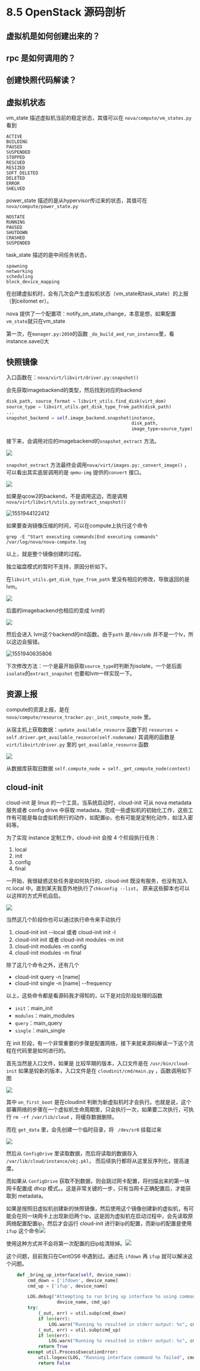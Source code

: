 # 8.5 OpenStack 源码剖析

## 虚拟机是如何创建出来的？

## rpc 是如何调用的？

## 创建快照代码解读？



## 虚拟机状态

vm_state 描述虚拟机当前的稳定状态，其值可以在 `nova/compute/vm_states.py`看到

```
ACTIVE
BUILDING
PAUSED
SUSPENDED
STOPPED
RESCUED
RESIZED
SOFT_DELETED
DELETED
ERROR
SHELVED
```

power_state 描述的是从hypervisor传过来的状态，其值可在`nova/compute/power_state.py`

```
NOSTATE
RUNNING
PAUSED
SHUTDOWN
CRASHED
SUSPENDED
```

task_state 描述的是中间任务状态，

```
spawning
networking
scheduling
block_device_mapping
```

在创建虚拟机时，会有几次会产生虚拟机状态（vm_state和task_state）的上报（到ceilomet er）。

nova 提供了一个配置项：notify_on_state_change，本意是想，如果配置`vm_state`就只在vm_state

第一次，在`manager.py:2050`的函数 `_do_build_and_run_instance`里，看instance.save()大



## 快照镜像

入口函数在：`nova/virt/libvirt/driver.py:snapshot()`

会先获取imagebackend的类型，然后找到对应的backend

```python
disk_path, source_format = libvirt_utils.find_disk(virt_dom)
source_type = libvirt_utils.get_disk_type_from_path(disk_path)
...
snapshot_backend = self.image_backend.snapshot(instance,
                                               disk_path,
                                               image_type=source_type)
```

接下来，会调用对应的imagebackend的`snapshot_extract` 方法。

![](http://image.python-online.cn/FhRPy4B1xEI9SfoD2RcunJl15ZE3)

`snapshot_extract` 方法最终会调用`nova/virt/images.py:_convert_image()` ，可以看出其实底层调用的是 `qemu-img` 提供的`convert` 接口。

![](http://image.python-online.cn/FuyMWZS6HF4g3rPwTlLcereZxg4L)

如果是qcow2的backend，不是调用这边，而是调用 `nova/virt/libvirt/utils.py:extract_snapshot()`

![1551944122412](C:\Users\wangbm\AppData\Roaming\Typora\typora-user-images\1551944122412.png)

如果要查询镜像压缩的时间，可以在compute上执行这个命令

```
grep -E "Start executing commands|End executing commands" /var/log/nova/nova-compute.log
```

以上，就是整个镜像创建的过程。

独立磁盘模式的暂时不支持，原因分析如下。

在`libvirt_utils.get_disk_type_from_path` 里没有相应的修改，导致返回的是lvm。

![](http://image.python-online.cn/FnJA8RNIvJN2lAEXbKtJDpOLg1vg)

后面的imagebackend也相应的变成 lvm的

![](http://image.python-online.cn/FnGyI8jCQFLCGi0pGVmI3SV6pDrv)

然后会进入 lvm这个backend的init函数。由于`path` 是`/dev/sdb` 并不是一个lv，所以这边会报错。

![1551940635806](C:\Users\wangbm\AppData\Roaming\Typora\typora-user-images\1551940635806.png)

下次修改方法：一个是最开始获取`source_type`时判断为isolate，一个是后面 `isolate`的`extract_snapshot` 也要和lvm一样实现一下。



## 资源上报

compute的资源上报，是在 `nova/compute/resource_tracker.py:_init_compute_node` 里。

从宿主机上获取数据：`update_available_resource` 函数下的 `resources = self.driver.get_available_resource(self.nodename)` 其调用的函数是`virt/libvirt/driver.py` 里的 `get_available_resource` 函数

![](http://image.python-online.cn/FrbE6oEZ3vtTWwDfMNQ16MGi6SWr)


从数据库获取旧数据 `self.compute_node = self._get_compute_node(context)` 

## cloud-init

cloud-init 是 linux 的一个工具，当系统启动时，cloud-init 可从 nova metadata 服务或者 config drive 中获取 metadata，完成一些虚拟机的初始化工作，这些工作有可能是每台虚拟机例行的动作，如配置ip，也有可能是定制化动作，如注入密码等。

为了实现 instance 定制工作，cloud-init 会按 4 个阶段执行任务：

1. local
2. init
3. config
4. final

一开始，我很疑惑这些任务是如何执行的，cloud-init 既没有服务，也没有加入rc.local 中。直到某天我意外地执行了`chkconfig --list`， 原来这些脚本也可以以这样的方式开机自启。

![](http://image.python-online.cn/FvK6li1P4mPIZv9RsZ1J4kV6cgFF)

当然这几个阶段你也可以通过执行命令来手动执行

1. cloud-init init --local 或者 cloud-init init -l
2. cloud-init init  或者 cloud-init modules -m init 
3. cloud-init modules -m config 
4. cloud-init modules -m final

除了这几个命令之外，还有几个

- cloud-init query -n [name]
- cloud-init single -n [name] --frequency

以上，这些命令都是看源码我才得知的，以下是对应阶段处理的函数

- `init`：main_init
- `modules`：main_modules
- `query`：main_query
- `single`：main_single

在 init 阶段，有一个非常重要的步骤是配置网络，接下来就来源码解读一下这个流程在代码里是如何进行的。

首先当然是入口文件，如果是 比较早期的版本，入口文件是在 `/usr/bin/cloud-init` 如果是较新的版本，入口文件是在 `cloudinit/cmd/main.py` ，函数调用如下图

![](http://image.python-online.cn/FntUO_tNeRLN21uu_PowFhZ_wyBu)

其中 `on_first_boot` 是在cloudinit 判断为新虚拟机时才会执行。也就是说，这个部署网络的步骤在一个虚拟机生命周期里，只会执行一次，如果要二次执行，可执行 `rm -rf /var/lib/cloud` ，将缓存数据删除。

而在 `get_data` 里，会先创建一个临时目录，将 ` /dev/sr0` 挂载过来

![](http://image.python-online.cn/FpqcyL4hWwpaAGzsdreQwXvH4Rx8)

然后从 `ConfigDrive` 里读取数据，而后将读取的数据存入 `/var/lib/cloud/instance/obj.pkl`， 而后续执行都将从这里反序列化，提高速度。

而如果从 `ConfigDrive` 获取不到数据，则会跳过网卡配置，将扫描出来的第一块网卡配置成 dhcp 模式。。这是非常关键的一步，只有当网卡正确配置后，才能获取到 metadata。

如果是按照旧虚拟机创建新的快照镜像，然后使用这个镜像创建新的虚拟机，有可能会在同一块网卡上出现新旧两个ip，这是因为虚拟机在启动过程中，会先读取原网络配置配置ip，然后才会运行 cloud-init 进行新ip的配置，而新ip的配置是使用  `ifup`  这个命令![](http://image.python-online.cn/Fp1TeHSiIMIQoZygbW9VSfAagB_d)

使用这种方式并不会将第一次配置的旧ip给清除掉。![](http://image.python-online.cn/Fh-5SQ8qYjhJEKovI6LmIpabSy2c)

这个问题，目前我只在CentOS6 中遇到过。通过先 `ifdown` 再 `ifup` 就可以解决这个问题。

```python
    def _bring_up_interface(self, device_name):
        cmd_down = ['ifdown', device_name]
        cmd_up = ['ifup', device_name]

        LOG.debug("Attempting to run bring up interface %s using command %s",
                   device_name, cmd_up)
        try:
            (_out, err) = util.subp(cmd_down)
            if len(err):
                LOG.warn("Running %s resulted in stderr output: %s", cmd_down, err)
            (_out, err) = util.subp(cmd_up)
            if len(err):
                LOG.warn("Running %s resulted in stderr output: %s", cmd_up, err)
            return True
        except util.ProcessExecutionError:
            util.logexc(LOG, "Running interface command %s failed", cmd_up)
            return False
```



